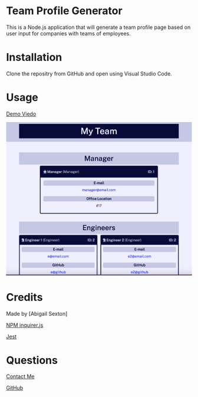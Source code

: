# Team Profile Generator
    
This is a Node.js application that will generate a team profile page based on user input for companies with teams of employees.

# Installation

Clone the repositry from GitHub and open using Visual Studio Code.

# Usage 
[Demo Viedo](https://drive.google.com/file/d/1Qf0YSQjzZLPApt43ufOPn1-alUf1f8_g/view)

![alt text](./assets/images/SS1.png)

# Credits

Made by [Abigail Sexton]

[NPM inquirer.js](https://www.npmjs.com/package/inquirer)

[Jest](https://jestjs.io/)

# Questions

[Contact Me](abigail.c.sexton1@gmail.com)

[GitHub](https://github.com/abbycav7)